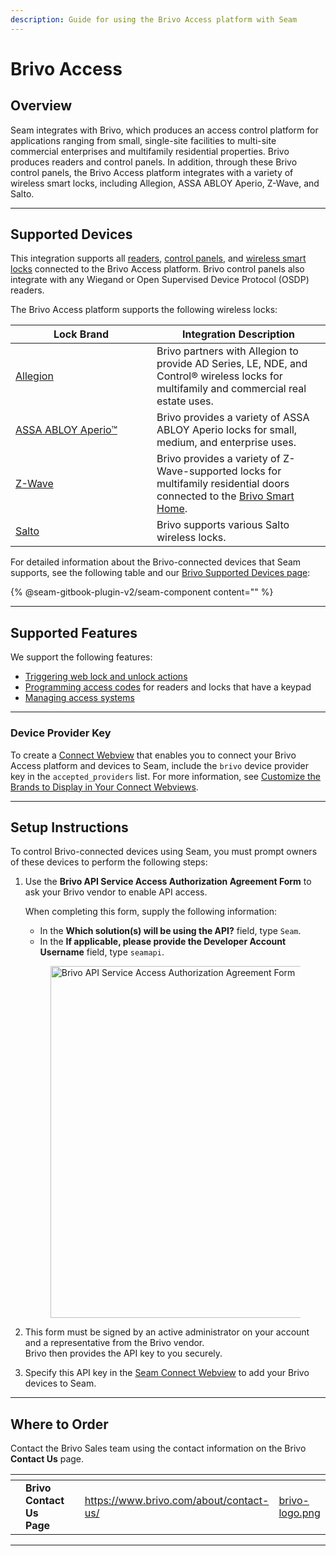 ```yaml
---
description: Guide for using the Brivo Access platform with Seam
---
```


# Brivo Access

## Overview

Seam integrates with Brivo, which produces an access control platform for applications ranging from small, single-site facilities to multi-site commercial enterprises and multifamily residential properties. Brivo produces readers and control panels. In addition, through these Brivo control panels, the Brivo Access platform integrates with a variety of wireless smart locks, including Allegion, ASSA ABLOY Aperio, Z-Wave, and Salto.

***

## Supported Devices

This integration supports all [readers](https://www.brivo.com/products/smart-readers/), [control panels](https://www.brivo.com/products/control-panels/), and [wireless smart locks](https://www.brivo.com/products/smart-locks/) connected to the Brivo Access platform. Brivo control panels also integrate with any Wiegand or Open Supervised Device Protocol (OSDP) readers.

The Brivo Access platform supports the following wireless locks:

<table><thead><tr><th width="210">Lock Brand</th><th>Integration Description</th></tr></thead><tbody><tr><td><a href="https://resources.brivo.com/data-sheets/allegion-ndele-wireless-locks-data-sheet">Allegion</a></td><td>Brivo partners with Allegion to provide AD Series, LE, NDE, and Control® wireless locks for multifamily and commercial real estate uses.</td></tr><tr><td><a href="https://resources.brivo.com/data-sheets/assa-abloy-wireless-locks-data-sheet">ASSA ABLOY Aperio™</a></td><td>Brivo provides a variety of ASSA ABLOY Aperio locks for small, medium, and enterprise uses.</td></tr><tr><td><a href="https://www.brivo.com/lp/request-consultation">Z-Wave</a></td><td>Brivo provides a variety of Z-Wave-supported locks for multifamily residential doors connected to the <a href="https://www.brivo.com/products/smart-home/">Brivo Smart Home</a>.</td></tr><tr><td><a href="https://www.brivo.com/lp/request-consultation">Salto</a></td><td>Brivo supports various Salto wireless locks.</td></tr></tbody></table>

For detailed information about the Brivo-connected devices that Seam supports, see the following table and our [Brivo Supported Devices page](https://www.seam.co/manufacturers/brivo):

{% @seam-gitbook-plugin-v2/seam-component content="<seam-supported-device-table
  endpoint="https://connect.getseam.com"
  publishable-key="seam_pk1J0Bgui_oYEuzDhOqUzSBkrPmrNsUuKL"
  user-identifier-key="c6e74334-eb31-4719-b679-d84cf1c07d9c"
  manufacturers='["Brivo"]'
/>" %}

***

## Supported Features

We support the following features:

* [Triggering web lock and unlock actions](../products/smart-locks/lock-and-unlock.md)
* [Programming access codes](../products/smart-locks/access-codes/) for readers and locks that have a keypad
* [Managing access systems](../products/access-systems/)

***

### Device Provider Key

To create a [Connect Webview](../capability-guides/device-and-system-capabilities/connect-webviews/) that enables you to connect your Brivo Access platform and devices to Seam, include the `brivo` device provider key in the `accepted_providers` list. For more information, see [Customize the Brands to Display in Your Connect Webviews](../capability-guides/device-and-system-capabilities/connect-webviews/customizing-connect-webviews.md#customize-the-brands-to-display-in-your-connect-webviews).

***

## Setup Instructions

To control Brivo-connected devices using Seam, you must prompt owners of these devices to perform the following steps:

1.  Use the **Brivo API Service Access Authorization Agreement Form** to ask your Brivo vendor to enable API access.

    When completing this form, supply the following information:

    * In the **Which solution(s) will be using the API?** field, type `Seam`.
    * In the **If applicable, please provide the Developer Account Username** field, type `seamapi`.

    <figure><img src="../.gitbook/assets/brivo-api-service-access-auth-agreement-form.png" alt="Brivo API Service Access Authorization Agreement Form" width="563"><figcaption></figcaption></figure>
2. This form must be signed by an active administrator on your account and a representative from the Brivo vendor.\
   Brivo then provides the API key to you securely.
3. Specify this API key in the [Seam Connect Webview](../capability-guides/device-and-system-capabilities/connect-webviews/) to add your Brivo devices to Seam.

***

## Where to Order

Contact the Brivo Sales team using the contact information on the Brivo **Contact Us** page.

<table data-view="cards"><thead><tr><th></th><th></th><th></th><th data-hidden data-card-target data-type="content-ref"></th><th data-hidden data-card-cover data-type="files"></th></tr></thead><tbody><tr><td></td><td><strong>Brivo Contact Us Page</strong></td><td></td><td><a href="https://www.brivo.com/about/contact-us/">https://www.brivo.com/about/contact-us/</a></td><td><a href="../.gitbook/assets/brivo-logo.png">brivo-logo.png</a></td></tr></tbody></table>

***
